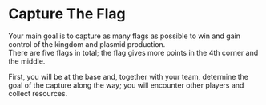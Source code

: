# Capture The Flag

Your main goal is to capture as many flags as possible to win and gain control of the kingdom and plasmid production. \
There are five flags in total; the flag gives more points in the 4th corner and the middle.

First, you will be at the base and, together with your team, determine the goal of the capture along the way; you will encounter other players and collect resources.
